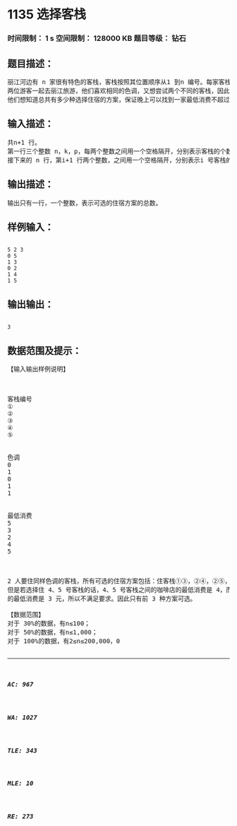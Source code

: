 # 1135 选择客栈   
### 时间限制： 1 s     空间限制： 128000 KB     题目等级： 钻石  
## 题目描述：  

<pre>
丽江河边有 n 家很有特色的客栈，客栈按照其位置顺序从1 到n 编号。每家客栈都按照某一种色调进行装饰（总共k 种，用整数0 ~ k-1 表示），且每家客栈都设有一家咖啡店，每家咖啡店均有各自的最低消费。  
两位游客一起去丽江旅游，他们喜欢相同的色调，又想尝试两个不同的客栈，因此决定分别住在色调相同的两家客栈中。晚上，他们打算选择一家咖啡店喝咖啡，要求咖啡店位于两人住的两家客栈之间（包括他们住的客栈），且咖啡店的最低消费不超过p。  
他们想知道总共有多少种选择住宿的方案，保证晚上可以找到一家最低消费不超过p元的咖啡店小聚。
</pre>
  
  
## 输入描述：  

<pre>
共n+1 行。  
第一行三个整数 n，k，p，每两个整数之间用一个空格隔开，分别表示客栈的个数，色调的数目和能接受的最低消费的最高值；  
接下来的 n 行，第i+1 行两个整数，之间用一个空格隔开，分别表示i 号客栈的装饰色调和i 号客栈的咖啡店的最低消费。
</pre>
  
  
## 输出描述：  

<pre>
输出只有一行，一个整数，表示可选的住宿方案的总数。
</pre>
  
  
## 样例输入：  

<pre><code>
5 2 3  
0 5  
1 3  
0 2  
1 4  
1 5
</code></pre>
  
  
## 输出输出：  

<pre><code>
3
</code></pre>
  
  
## 数据范围及提示：  

<pre>
【输入输出样例说明】



客栈编号
①
②
③
④
⑤


色调 
0 
1 
0 
1 
1 


最低消费 
5 
3 
2 
4 
5



2 人要住同样色调的客栈，所有可选的住宿方案包括：住客栈①③，②④，②⑤，④⑤，  
但是若选择住 4、5 号客栈的话，4、5 号客栈之间的咖啡店的最低消费是 4，而两人能承受  
的最低消费是 3 元，所以不满足要求。因此只有前 3 种方案可选。
 
【数据范围】  
对于 30%的数据，有n≤100；  
对于 50%的数据，有n≤1,000；  
对于 100%的数据，有2≤n≤200,000，0<k≤50，0≤p≤100， 0≤最低消费≤100。
</pre>
  
  
***  

##### AC: 967  
##### WA: 1027  
##### TLE: 343  
##### MLE: 10  
##### RE: 273  
